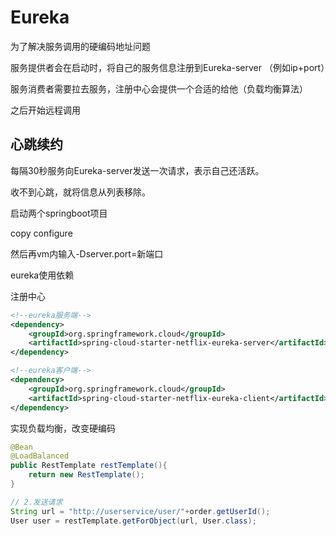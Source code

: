 # Eureka

为了解决服务调用的硬编码地址问题



服务提供者会在启动时，将自己的服务信息注册到Eureka-server （例如ip+port）

服务消费者需要拉去服务，注册中心会提供一个合适的给他（负载均衡算法）

之后开始远程调用



## 心跳续约

每隔30秒服务向Eureka-server发送一次请求，表示自己还活跃。

收不到心跳，就将信息从列表移除。





启动两个springboot项目

copy configure

然后再vm内输入-Dserver.port=新端口



eureka使用依赖

注册中心

```xml
<!--eureka服务端-->
<dependency>
    <groupId>org.springframework.cloud</groupId>
    <artifactId>spring-cloud-starter-netflix-eureka-server</artifactId>
</dependency>
```

```xml
<!--eureka客户端-->
<dependency>
    <groupId>org.springframework.cloud</groupId>
    <artifactId>spring-cloud-starter-netflix-eureka-client</artifactId>
</dependency>
```



实现负载均衡，改变硬编码

```java
@Bean
@LoadBalanced
public RestTemplate restTemplate(){
    return new RestTemplate();
}
```

```java
// 2.发送请求
String url = "http://userservice/user/"+order.getUserId();
User user = restTemplate.getForObject(url, User.class);
```

